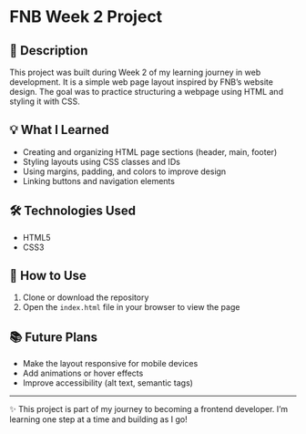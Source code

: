 # FNB Week 2 Project

## 📌 Description
This project was built during Week 2 of my learning journey in web development. It is a simple web page layout inspired by FNB’s website design. The goal was to practice structuring a webpage using HTML and styling it with CSS.

## 💡 What I Learned
- Creating and organizing HTML page sections (header, main, footer)
- Styling layouts using CSS classes and IDs
- Using margins, padding, and colors to improve design
- Linking buttons and navigation elements

## 🛠️ Technologies Used
- HTML5
- CSS3

## 🚀 How to Use
1. Clone or download the repository
2. Open the `index.html` file in your browser to view the page

## 📚 Future Plans
- Make the layout responsive for mobile devices
- Add animations or hover effects
- Improve accessibility (alt text, semantic tags)

---

✨ This project is part of my journey to becoming a frontend developer. I’m learning one step at a time and building as I go!
